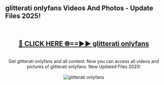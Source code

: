 <h2>glitterati onlyfans Videos And Photos - Update Files 2025!</h2>
<br>
<div align="center">
<h2><a href="https://linkcuts.com/hfmhzwbr" rel="nofollow">🔴 CLICK HERE 🌐==►► glitterati onlyfans</a></h2>
<br>
Get glitterati onlyfans and all content. Now you can access all videos and pictures of glitterati onlyfans. New Updated Files 2025!
<br>
<br>
<a href="https://linkcuts.com/hfmhzwbr" rel="nofollow" data-target="animated-image.originalLink"><img src="https://i.ibb.co.com/WyWwxjT/player-gif2.gif" alt="glitterati onlyfans" style="max-width: 100%; display: inline-block;" data-target="animated-image.originalImage"></a>
</div>
<br>